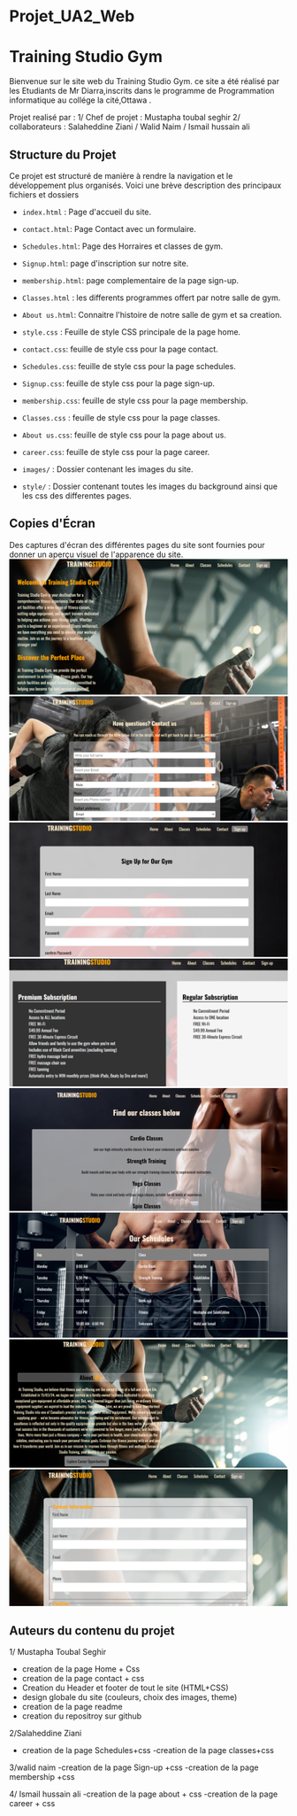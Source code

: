 # Projet_UA2_Web
# Training Studio Gym

Bienvenue sur le site web du Training Studio Gym.
ce site a été réalisé par les Etudiants de Mr Diarra,inscrits dans le programme de Programmation informatique au collége la cité,Ottawa .

 Projet realisé par :
1/ Chef de projet : Mustapha toubal seghir
2/ collaborateurs : Salaheddine Ziani / Walid Naim / Ismail hussain ali

## Structure du Projet

Ce projet est structuré de manière à rendre la navigation et le développement plus organisés. Voici une brève description des principaux fichiers et dossiers

- `index.html` : Page d'accueil du site.
- `contact.html`: Page Contact avec un formulaire.
- `Schedules.html`: Page des Horraires et classes de gym.
- `Signup.html`: page d'inscription sur notre site.
- `membership.html`: page complementaire de la page sign-up.
- `Classes.html` : les differents programmes offert par notre salle de gym.
- `About us.html`: Connaitre l'histoire de notre salle de gym et sa creation.


- `style.css` : Feuille de style CSS principale de la page home.
- `contact.css`: feuille de style css pour la page contact.
- `Schedules.css`: feuille de style css pour la page schedules.
- `Signup.css`: feuille de style css pour la page sign-up.
- `membership.css`: feuille de style css pour la page membership.
- `Classes.css` : feuille de style css pour la page classes.
- `About us.css`: feuille de style css pour la page about us.
- `career.css`: feuille de style css pour la page career.

- `images/` : Dossier contenant les images du site.
- `style/` : Dossier contenant toutes les images du background ainsi que les css des differentes pages.

## Copies d'Écran

Des captures d'écran des différentes pages du site sont fournies pour donner un aperçu visuel de l'apparence du site.
![Page d'Accueil](Screenshot/index.png)
![Page Contact](Screenshot/Contact.png)
![Page sign-up](Screenshot/sign%20up.png)
![Page Membership](Screenshot/membership.png)
![Page Classes](Screenshot/classes.png)
![Page schedules](Screenshot/Schedules.png)
![Page About-us](Screenshot/About%20us.png)
![Page Career](Screenshot/career.png)

## Auteurs du contenu du projet

1/ Mustapha Toubal Seghir
 -  creation de la page Home + Css
 -  creation de la page contact + css
 - Creation du  Header et footer de tout le site (HTML+CSS)
 - design globale du site (couleurs, choix des images, theme)
 - creation de la page readme
 - creation du repositroy sur github

 2/Salaheddine Ziani
 - creation de la page Schedules+css
  -creation de la page classes+css

  3/walid naim
  -creation de la page Sign-up +css
  -creation de la page membership +css

  4/ Ismail hussain ali
  -creation de la page about + css
  -creation de la page career + css





